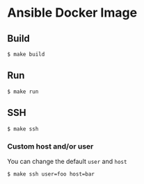 # Ansible Docker Image

## Build

```console
$ make build
```

## Run

```console
$ make run
```

## SSH

```console
$ make ssh
```

### Custom host and/or user

You can change the default `user` and `host`

```console
$ make ssh user=foo host=bar
```
